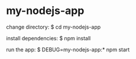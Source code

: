 # my-nodejs-app



change directory:
$ cd my-nodejs-app

install dependencies:
$ npm install

run the app:
$ DEBUG=my-nodejs-app:* npm start

